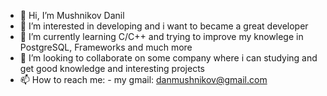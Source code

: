 - 👋 Hi, I’m Mushnikov Danil
- 👀 I’m interested in developing and i want to became a great developer
- 🌱 I’m currently learning C/C++ and trying to improve my knowlege in PostgreSQL, Frameworks and much more
- 💞️ I’m looking to collaborate on some company where i can studying and get good knowledge and interesting projects
- 📫 How to reach me: - my gmail: danmushnikov@gmail.com

<!---
AW3Rgo0l/AW3Rgo0l is a ✨ special ✨ repository because its `README.md` (this file) appears on your GitHub profile.
You can click the Preview link to take a look at your changes.
--->

